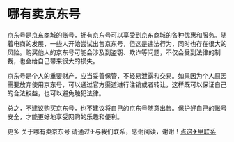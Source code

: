 # 哪有卖京东号

京东号是京东商城的账号，拥有京东号可以享受到京东商城的各种优惠和服务。随着电商的发展，一些人开始尝试出售京东号，但这是违法行为，同时也存在很大的风险。购买他人的京东号可能会涉及到盗窃、欺诈等问题，不仅会受到法律的制裁，也会给自己带来很大的损失。

京东号是个人的重要财产，应当妥善保管，不轻易泄露和交易。如果因为个人原因需要放弃使用京东号，可以通过官方渠道进行注销或者转让，这样既可以保证自己的合法权益，也可以避免触犯法律。

总之，不建议购买京东号，也不建议将自己的京东号随意出售。保护好自己的账号安全，才能更好地享受网购的乐趣和便利。

更多 关于哪有卖京东号 请通过✈与我们联系，感谢阅读，谢谢！[点这✈里联系](https://w.k02.cc)